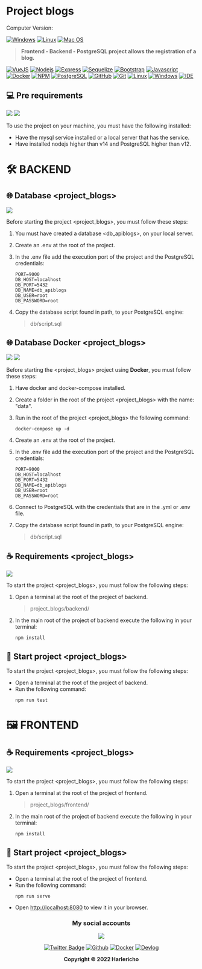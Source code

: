 # Project blogs

Computer Version:

[![Windows](https://img.shields.io/badge/Windows-0078D6?style=for-the-badge&logo=windows&logoColor=white)](https://www.microsoft.com/es-es/windows/windows-11?r=1)
[![Linux](https://img.shields.io/badge/Linux-FF6600?style=for-the-badge&logo=linux&logoColor=white)](https://ubuntu.com/)
[![Mac OS](https://img.shields.io/badge/mac%20os-000000?style=for-the-badge&logo=macos&logoColor=F0F0F0)](https://www.apple.com/la/mac/)

> <strong> Frontend - Backend - PostgreSQL project allows the registration of a blog.</strong>

[![VueJS](https://img.shields.io/badge/Vue.js-35495E?style=for-the-badge&logo=vue.js&logoColor=4FC08D)](https://cli.vuejs.org/)
[![Nodejs](https://img.shields.io/badge/Node.js-339933?style=for-the-badge&logo=nodedotjs&logoColor=white)](https://nodejs.org/es/)
[![Express](https://img.shields.io/badge/Express.js-404D59?style=for-the-badge&logo=express)](https://expressjs.com/es/)
[![Sequelize](https://img.shields.io/badge/Sequelize-52B0E7?style=for-the-badge&logo=Sequelize&logoColor=white)](https://sequelize.org/)
[![Bootstrap](https://img.shields.io/badge/Bootstrap-563D7C?style=for-the-badge&logo=bootstrap&logoColor=white)](https://getbootstrap.com/)
[![Javascript](https://img.shields.io/badge/JavaScript-323330?style=for-the-badge&logo=javascript&logoColor=F7DF1E)](https://www.javascript.com/)
[![Docker](https://img.shields.io/badge/Docker-2496ED?style=for-the-badge&logo=docker&logoColor=white)](https://www.docker.com/)
[![NPM](https://img.shields.io/badge/npm-CB3837?style=for-the-badge&logo=npm&logoColor=white)](https://www.npmjs.com/)
[![PostgreSQL](https://img.shields.io/badge/PostgreSQL-316192?style=for-the-badge&logo=postgresql&logoColor=white)](https://www.postgresql.org/)
[![GitHub](https://img.shields.io/badge/GitHub-100000?style=for-the-badge&logo=github&logoColor=white)](https://github.com/)
[![Git](https://img.shields.io/badge/Git-E34F26?style=for-the-badge&logo=git&logoColor=white)](https://git-scm.com/)
[![Linux](https://img.shields.io/badge/Linux-FF6600?style=for-the-badge&logo=linux&logoColor=white)](https://www.linux.org/)
[![Windows](https://img.shields.io/badge/Windows-017AD7?style=for-the-badge&logo=windows&logoColor=white)](https://www.microsoft.com/es-es/windows/windows-11?r=1)
[![IDE](https://img.shields.io/badge/Visual_studio_code-0078D4?style=for-the-badge&logo=visual%20studio%20code&logoColor=white)](https://code.visualstudio.com/)

## 💻 Pre requirements

<img src="https://img.shields.io/badge/Node.js-339933?style=for-the-badge&logo=nodedotjs&logoColor=white" />
<img src="https://img.shields.io/badge/PostgreSQL-316192?style=for-the-badge&logo=postgresql&logoColor=white" />

To use the project on your machine, you must have the following installed:

- Have the mysql service installed or a local server that has the service.
- Have installed nodejs higher than v14 and PostgreSQL higher than v12.

# 🛠️ BACKEND

## 🌐 Database <project_blogs>

<img src="https://img.shields.io/badge/PostgreSQL-316192?style=for-the-badge&logo=postgresql&logoColor=white" />

Before starting the project <project_blogs>, you must follow these steps:

1. You must have created a database <db_apiblogs>, on your local server.
2. Create an .env at the root of the project.
3. In the .env file add the execution port of the project and the PostgreSQL credentials:

   ```
   PORT=9000
   DB_HOST=localhost
   DB_PORT=5432
   DB_NAME=db_apiblogs
   DB_USER=root
   DB_PASSWORD=root
   ```

4. Copy the database script found in path, to your PostgreSQL engine:

   > db/script.sql

## 🌐 Database Docker <project_blogs>

<img src="https://img.shields.io/badge/Docker-2496ED?style=for-the-badge&logo=docker&logoColor=white" />
<img src="https://img.shields.io/badge/PostgreSQL-316192?style=for-the-badge&logo=postgresql&logoColor=white" />

Before starting the <project_blogs> project using <strong>Docker</strong>, you must follow these steps:

1. Have docker and docker-compose installed.
2. Create a folder in the root of the project <project_blogs> with the name: "data".
3. Run in the root of the project <project_blogs> the following command:

   ```
   docker-compose up -d
   ```

4. Create an .env at the root of the project.
5. In the .env file add the execution port of the project and the PostgreSQL credentials:

   ```
   PORT=9000
   DB_HOST=localhost
   DB_PORT=5432
   DB_NAME=db_apiblogs
   DB_USER=root
   DB_PASSWORD=root
   ```

6. Connect to PostgreSQL with the credentials that are in the .yml or .env file.
7. Copy the database script found in path, to your PostgreSQL engine:

   > db/script.sql

## ☕ Requirements <project_blogs>

<img src="https://img.shields.io/badge/Node.js-339933?style=for-the-badge&logo=nodedotjs&logoColor=white" />

To start the project <project_blogs>, you must follow the following steps:

1. Open a terminal at the root of the project of backend.
   > project_blogs/backend/
2. In the main root of the project of backend execute the following in your terminal:
   ```
   npm install
   ```

## 🚀 Start project <project_blogs>

To start the project <project_blogs>, you must follow the following steps:

- Open a terminal at the root of the project of backend.
- Run the following command:
  ```
  npm run test
  ```

# 🖼️ FRONTEND

## ☕ Requirements <project_blogs>

<img src="https://img.shields.io/badge/Vue.js-35495E?style=for-the-badge&logo=vue.js&logoColor=4FC08D" />

To start the project <project_blogs>, you must follow the following steps:

1. Open a terminal at the root of the project of frontend.
   > project_blogs/frontend/
2. In the main root of the project of backend execute the following in your terminal:
   ```
   npm install
   ```

## 🚀 Start project <project_blogs>

To start the project <project_blogs>, you must follow the following steps:

- Open a terminal at the root of the project of frontend.
- Run the following command:
  ```
  npm run serve
  ```
- Open [http://localhost:8080](http://localhost:3000) to view it in your browser.

<div align="center">

### My social accounts

![](https://avatars.githubusercontent.com/u/42042270?s=48&v=4)

[![Twitter Badge](https://img.shields.io/badge/Twitter-1DA1F2?style=for-the-badge&logo=twitter&logoColor=white)](https://twitter.com/harlericho)
[![Github](https://img.shields.io/badge/GitHub-100000?style=for-the-badge&logo=github&logoColor=white)](https://github.com/harlericho)
[![Docker](https://img.shields.io/badge/Docker-2496ED?style=for-the-badge&logo=docker&logoColor=white)](https://hub.docker.com/u/harlericho)
[![Devlog](https://img.shields.io/badge/dev.to-0A0A0A?style=for-the-badge&logo=dev.to&logoColor=white)](https://harlericho.netlify.app)

</div>

<p align="center"><strong>Copyright © 2022 Harlericho</strong></p>

